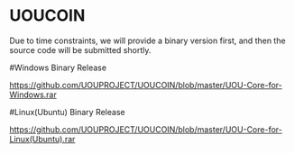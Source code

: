 # UOUCOIN

Due to time constraints, we will provide a binary version first, and then the source code will be submitted shortly.

#Windows Binary Release

https://github.com/UOUPROJECT/UOUCOIN/blob/master/UOU-Core-for-Windows.rar

#Linux(Ubuntu) Binary Release

https://github.com/UOUPROJECT/UOUCOIN/blob/master/UOU-Core-for-Linux(Ubuntu).rar
